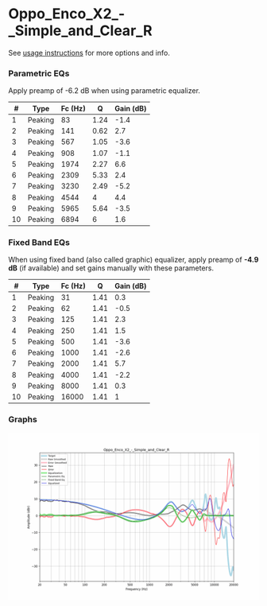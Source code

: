 # Oppo_Enco_X2_-_Simple_and_Clear_R
See [usage instructions](https://github.com/jaakkopasanen/AutoEq#usage) for more options and info.

### Parametric EQs
Apply preamp of -6.2 dB when using parametric equalizer.

|   # | Type    |   Fc (Hz) |    Q |   Gain (dB) |
|-----|---------|-----------|------|-------------|
|   1 | Peaking |        83 | 1.24 |        -1.4 |
|   2 | Peaking |       141 | 0.62 |         2.7 |
|   3 | Peaking |       567 | 1.05 |        -3.6 |
|   4 | Peaking |       908 | 1.07 |        -1.1 |
|   5 | Peaking |      1974 | 2.27 |         6.6 |
|   6 | Peaking |      2309 | 5.33 |         2.4 |
|   7 | Peaking |      3230 | 2.49 |        -5.2 |
|   8 | Peaking |      4544 | 4    |         4.4 |
|   9 | Peaking |      5965 | 5.64 |        -3.5 |
|  10 | Peaking |      6894 | 6    |         1.6 |

### Fixed Band EQs
When using fixed band (also called graphic) equalizer, apply preamp of **-4.9 dB** (if available) and set gains manually with these parameters.

|   # | Type    |   Fc (Hz) |    Q |   Gain (dB) |
|-----|---------|-----------|------|-------------|
|   1 | Peaking |        31 | 1.41 |         0.3 |
|   2 | Peaking |        62 | 1.41 |        -0.5 |
|   3 | Peaking |       125 | 1.41 |         2.3 |
|   4 | Peaking |       250 | 1.41 |         1.5 |
|   5 | Peaking |       500 | 1.41 |        -3.6 |
|   6 | Peaking |      1000 | 1.41 |        -2.6 |
|   7 | Peaking |      2000 | 1.41 |         5.7 |
|   8 | Peaking |      4000 | 1.41 |        -2.2 |
|   9 | Peaking |      8000 | 1.41 |         0.3 |
|  10 | Peaking |     16000 | 1.41 |         1   |

### Graphs
![](./Oppo_Enco_X2_-_Simple_and_Clear_R.png)
